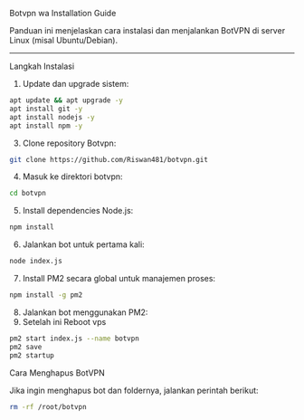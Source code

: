 Botvpn wa Installation Guide

Panduan ini menjelaskan cara instalasi dan menjalankan BotVPN di server Linux (misal Ubuntu/Debian).

---

Langkah Instalasi

1. Update dan upgrade sistem:
```bash
apt update && apt upgrade -y
apt install git -y
apt install nodejs -y
apt install npm -y
```
3. Clone repository Botvpn:
```bash
git clone https://github.com/Riswan481/botvpn.git
```
4. Masuk ke direktori botvpn:
```bash
cd botvpn
```
5. Install dependencies Node.js:
```bash
npm install
```
6. Jalankan bot untuk pertama kali:
```bash
node index.js
```
7. Install PM2 secara global untuk manajemen proses:
```bash
npm install -g pm2
```
8. Jalankan bot menggunakan PM2:
9. Setelah ini Reboot vps 
```bash
pm2 start index.js --name botvpn
pm2 save
pm2 startup
```
Cara Menghapus BotVPN

Jika ingin menghapus bot dan foldernya, jalankan perintah berikut:
```bash
rm -rf /root/botvpn
```

